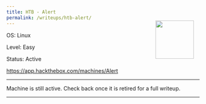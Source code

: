 ```yaml
---
title: HTB - Alert
permalink: /writeups/htb-alert/
---
```


<div style="position: relative;">
<img src="https://labs.hackthebox.com/storage/avatars/6f4647030d6aadc676b8d8a459de344f.png" style="width: 100px;position: absolute;top: -30px;right: 15px;"/>

OS: Linux

Level: Easy

Status: Active

https://app.hackthebox.com/machines/Alert

---

Machine is still active.  Check back once it is retired for a full writeup.

---

</div>
